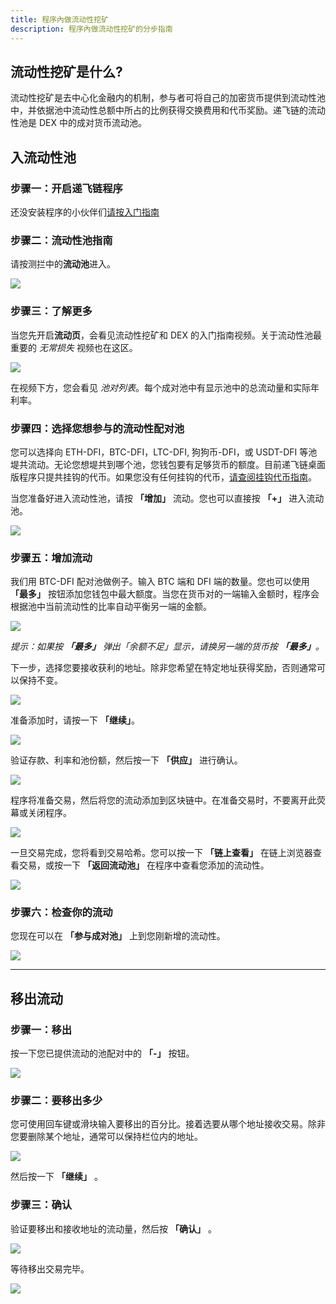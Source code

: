```yaml
---
title: 程序內做流动性挖矿
description: 程序內做流动性挖矿的分步指南
---
```


## 流动性挖矿是什么?

流动性挖矿是去中心化金融内的机制，参与者可将自己的加密货币提供到流动性池中，并依据池中流动性总额中所占的比例获得交换费用和代币奖励。递飞链的流动性池是 DEX 中的成对货币流动池。

## 入流动性池

### 步骤一：开启递飞链程序

还没安装程序的小伙伴们[请按入门指南](/learn/defi-app-how-to/?utm_source=defichain&utm_medium=dex-guide&utm_campaign=dex-launch)

### 步骤二：流动性池指南

请按测拦中的**流动池**进入。

![](/img/guides/liquidity-mining/go-to-liquidity.png)

### 步骤三：了解更多

当您先开启**流动页**，会看见流动性挖矿和 DEX 的入门指南视频。关于流动性池最重要的 _无常损失_ 视频也在这区。

![](/img/guides/liquidity-mining/liquidity-welcome.png)

在视频下方，您会看见 _池对列表_。每个成对池中有显示池中的总流动量和实际年利率。

### 步骤四：选择您想参与的流动性配对池

您可以选择向 ETH-DFI，BTC-DFI，LTC-DFI, 狗狗币-DFI，或 USDT-DFI 等池堤共流动。无论您想堤共到哪个池，您钱包要有足够货币的额度。目前递飞链桌面版程序只提共挂钩的代币。如果您没有任何挂钩的代币，[请查阅挂钩代币指南](/learn/obtaining-wrapped-tokens)。

当您准备好进入流动性池，请按 **「增加」** 流动。您也可以直接按 **「+」** 进入流动池。

![](/img/guides/liquidity-mining/liquidity-add-buttons.png)

### 步骤五：增加流动

我们用 BTC-DFI 配对池做例子。输入 BTC 端和 DFI 端的数量。您也可以使用 **「最多」** 按钮添加您钱包中最大额度。当您在货币对的一端输入金额时，程序会根据池中当前流动性的比率自动平衡另一端的金额。

![](/img/guides/liquidity-mining/liquidity-adding.png)

_提示：如果按 **「最多」** 弹出「余额不足」显示，请换另一端的货币按 **「最多」**。_

下一步，选择您要接收获利的地址。除非您希望在特定地址获得奖励，否则通常可以保持不变。

![](/img/guides/liquidity-mining/liquidity-receive-at.png)

准备添加时，请按一下 **「继续」**。

![](/img/guides/liquidity-mining/liquidity-add-continue.png)

验证存款、利率和池份额，然后按一下 **「供应」** 进行确认。

![](/img/guides/liquidity-mining/liquidity-add-confirm.png)

程序将准备交易，然后将您的流动添加到区块链中。在准备交易时，不要离开此荧幕或关闭程序。

![](/img/guides/liquidity-mining/liquidity-loading.png)

一旦交易完成，您将看到交易哈希。您可以按一下 **「链上查看」** 在链上浏览器查看交易，或按一下 **「返回流动池」** 在程序中查看您添加的流动性。

![](/img/guides/liquidity-mining/liquidity-complete.png)

### 步骤六：检查你的流动

您现在可以在 **「参与成对池」** 上到您刚新增的流动性。

![](/img/guides/liquidity-mining/liquidity-mine.png)

---

## 移出流动

### 步骤一：移出

按一下您已提供流动的池配对中的 **「-」** 按钮。

![](/img/guides/liquidity-mining/liquidity-remove-button.png)

### 步骤二：要移出多少

您可使用回车键或滑块输入要移出的百分比。接着选要从哪个地址接收交易。除非您要删除某个地址，通常可以保持栏位内的地址。

![](/img/guides/liquidity-mining/liquidity-removing.png)

然后按一下 **「继续」** 。

### 步骤三：确认

验证要移出和接收地址的流动量，然后按 **「确认」** 。

![](/img/guides/liquidity-mining/liquidity-remove-confirm.png)

等待移出交易完毕。

![](/img/guides/liquidity-mining/liquidity-remove-confirm.png)
